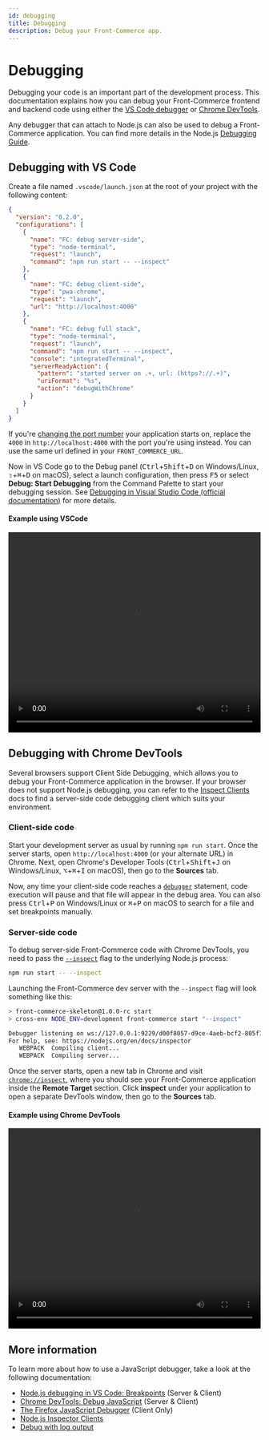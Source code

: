 ```yaml
---
id: debugging
title: Debugging
description: Debug your Front-Commerce app.
---
```


# Debugging

Debugging your code is an important part of the development process. This documentation explains how you can debug your Front-Commerce frontend and backend code using either the [VS Code debugger](https://code.visualstudio.com/docs/editor/debugging) or [Chrome DevTools](https://developers.google.com/web/tools/chrome-devtools).

Any debugger that can attach to Node.js can also be used to debug a Front-Commerce application. You can find more details in the Node.js [Debugging Guide](https://nodejs.org/en/docs/guides/debugging-getting-started/).

## Debugging with VS Code

Create a file named `.vscode/launch.json` at the root of your project with the following content:

```json
{
  "version": "0.2.0",
  "configurations": [
    {
      "name": "FC: debug server-side",
      "type": "node-terminal",
      "request": "launch",
      "command": "npm run start -- --inspect"
    },
    {
      "name": "FC: debug client-side",
      "type": "pwa-chrome",
      "request": "launch",
      "url": "http://localhost:4000"
    },
    {
      "name": "FC: debug full stack",
      "type": "node-terminal",
      "request": "launch",
      "command": "npm run start -- --inspect",
      "console": "integratedTerminal",
      "serverReadyAction": {
        "pattern": "started server on .+, url: (https?://.+)",
        "uriFormat": "%s",
        "action": "debugWithChrome"
      }
    }
  ]
}
```

If you're [changing the port number](/docs/reference/environment-variables.html#Host) your application starts on, replace the `4000` in `http://localhost:4000` with the port you're using instead. You can use the same url defined in your `FRONT_COMMERCE_URL`.

Now in VS Code go to the Debug panel (<kbd>Ctrl</kbd>+<kbd>Shift</kbd>+<kbd>D</kbd> on Windows/Linux, <kbd>⇧</kbd>+<kbd>⌘</kbd>+<kbd>D</kbd> on macOS), select a launch configuration, then press <kbd>F5</kbd> or select **Debug: Start Debugging** from the Command Palette to start your debugging session. See [Debugging in Visual Studio Code (official documentation)](https://code.visualstudio.com/docs/editor/debugging) for more details.

#### Example using VSCode

<video width="100%" height="400" controls class="video video-cover">
  <source src="./assets/debugging/vscode.mp4" type="video/mp4">
Your browser does not support the video tag.
</video>

## Debugging with Chrome DevTools

Several browsers support Client Side Debugging, which allows you to debug your Front-Commerce application in the browser. If your browser does not support Node.js debugging, you can refer to the [Inspect Clients](https://nodejs.org/en/docs/guides/debugging-getting-started/#inspector-clients) docs to find a server-side code debugging client which suits your environment.

### Client-side code

Start your development server as usual by running `npm run start`. Once the server starts, open `http://localhost:4000` (or your alternate URL) in Chrome. Next, open Chrome's Developer Tools (<kbd>Ctrl</kbd>+<kbd>Shift</kbd>+<kbd>J</kbd> on Windows/Linux, <kbd>⌥</kbd>+<kbd>⌘</kbd>+<kbd>I</kbd> on macOS), then go to the **Sources** tab.

Now, any time your client-side code reaches a [`debugger`](https://developer.mozilla.org/en-US/docs/Web/JavaScript/Reference/Statements/debugger) statement, code execution will pause and that file will appear in the debug area. You can also press <kbd>Ctrl</kbd>+<kbd>P</kbd> on Windows/Linux or <kbd>⌘</kbd>+<kbd>P</kbd> on macOS to search for a file and set breakpoints manually.

### Server-side code

To debug server-side Front-Commerce code with Chrome DevTools, you need to pass the [`--inspect`](https://nodejs.org/api/cli.html#cli_inspect_host_port) flag to the underlying Node.js process:

```bash
npm run start -- --inspect
```

Launching the Front-Commerce dev server with the `--inspect` flag will look something like this:

```bash
> front-commerce-skeleton@1.0.0-rc start
> cross-env NODE_ENV=development front-commerce start "--inspect"

Debugger listening on ws://127.0.0.1:9229/d00f8057-d9ce-4aeb-bcf2-805f7b681110
For help, see: https://nodejs.org/en/docs/inspector
   WEBPACK  Compiling client...
   WEBPACK  Compiling server...
```

Once the server starts, open a new tab in Chrome and visit [`chrome://inspect`](chrome://inspect), where you should see your Front-Commerce application inside the **Remote Target** section. Click **inspect** under your application to open a separate DevTools window, then go to the **Sources** tab.

#### Example using Chrome DevTools

<video width="100%" height="400" controls class="video video-cover">
  <source src="./assets/debugging/chrome-devtools.mp4" type="video/mp4">
Your browser does not support the video tag.
</video>

## More information

To learn more about how to use a JavaScript debugger, take a look at the following documentation:

- [Node.js debugging in VS Code: Breakpoints](https://code.visualstudio.com/docs/nodejs/nodejs-debugging#_breakpoints) (Server & Client)
- [Chrome DevTools: Debug JavaScript](https://developers.google.com/web/tools/chrome-devtools/javascript) (Server & Client)
- [The Firefox JavaScript Debugger](https://firefox-source-docs.mozilla.org/devtools-user/debugger/index.html) (Client Only)
- [Node.js Inspector Clients](https://nodejs.org/en/docs/guides/debugging-getting-started/#inspector-clients)
- [Debug with log output](/docs/reference/environment-variables.html#Debugging)
